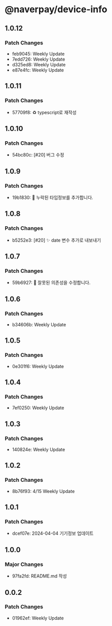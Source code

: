 # @naverpay/device-info

## 1.0.12

### Patch Changes

- feb9045: Weekly Update
- 7edd726: Weekly Update
- d325ed8: Weekly Update
- e87e4fc: Weekly Update

## 1.0.11

### Patch Changes

- 57709f8: ♻️ typescript로 재작성

## 1.0.10

### Patch Changes

- 54bc80c: [#20] 버그 수정

## 1.0.9

### Patch Changes

- 19b1830: 🐛 누락된 타입정보를 추가합니다.

## 1.0.8

### Patch Changes

- b5252e3: [#20] :sparkles: date 변수 추가로 내보내기

## 1.0.7

### Patch Changes

- 59b6927: :bug: 잘못된 의존성을 수정합니다.

## 1.0.6

### Patch Changes

- b34606b: Weekly Update

## 1.0.5

### Patch Changes

- 0e301f6: Weekly Update

## 1.0.4

### Patch Changes

- 7ef0250: Weekly Update

## 1.0.3

### Patch Changes

- 140824e: Weekly Update

## 1.0.2

### Patch Changes

- 8b76f93: 4/15 Weekly Update

## 1.0.1

### Patch Changes

- dcef07e: 2024-04-04 기기정보 업데이트

## 1.0.0

### Major Changes

- 97fa2fd: README.md 작성

## 0.0.2

### Patch Changes

- 01962ef: Weekly Update

